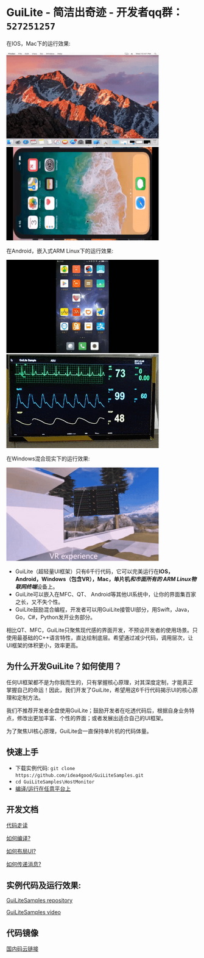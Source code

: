 # GuiLite - 简洁出奇迹 - 开发者qq群：`527251257`
在IOS，Mac下的运行效果:

![Mac](Mac.gif) ![IOS](Ios.landscape.gif)

在Android，嵌入式ARM Linux下的运行效果:

![Android](Android.gif) ![Linux](Linux.gif)

在Windows混合现实下的运行效果:

![Win MR](WinMR.gif)

- GuiLite（超轻量UI框架）只有6千行代码，它可以完美运行在**IOS，Android，Windows（包含VR），Mac，单片机*和市面所有的 ARM Linux物联网终端***设备上。
- GuiLite可以嵌入在MFC、QT、 Android等其他UI系统中，让你的界面集百家之长，又不失个性。
- GuiLite鼓励混合编程，开发者可以用GuiLite接管UI部分，用Swift，Java，Go，C#，Python发开业务部分。

相比QT、MFC，GuiLite只聚焦现代感的界面开发，不预设开发者的使用场景。只使用最基础的C++语言特性，直达绘制底层。希望通过减少代码，调用层次，让UI框架的体积更小，效率更高。

## 为什么开发GuiLite？如何使用？
任何UI框架都不是为你我而生的，只有掌握核心原理，对其深度定制，才能真正掌握自己的命运！因此，我们开发了GuiLite，希望用这6千行代码揭示UI的核心原理和定制方法。

我们不推荐开发者全盘使用GuiLite；鼓励开发者在吃透代码后，根据自身业务特点，修改出更加丰富、个性的界面；或者发展出适合自己的UI框架。

为了聚焦UI核心原理，GuiLite会一直保持单片机的代码体量。

## 快速上手
- 下载实例代码: `git clone https://github.com/idea4good/GuiLiteSamples.git`
- `cd GuiLiteSamples\HostMonitor`
- [编译/运行在任意平台上](https://github.com/idea4good/GuiLiteSamples/blob/master/HostMonitor/README.md)

## 开发文档
[代码走读](CodeWalkthough-cn.md)

[如何编译?](HowToBuild.md)

[如何布局UI?](HowLayoutWork.md)

[如何传递消息?](HowMessageWork.md)

## 实例代码及运行效果:
[GuiLiteSamples repository](https://github.com/idea4good/GuiLiteSamples)

[GuiLiteSamples video](http://v.youku.com/v_show/id_XMzA5NTMzMTYyOA)

## 代码镜像
[国内码云链接](https://gitee.com/idea4good/GuiLite)
